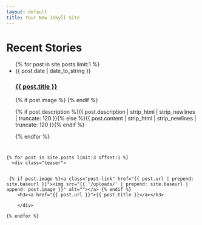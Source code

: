 ```yaml
---
layout: default
title: Your New Jekyll Site
---
```

<style>
.teasers {
	margin: 40px 0 0 0;
}

.teaser {
	float: left;
	width: 33%;
	box-sizing: border-box;
	padding: 0 30px;
	height: 450px;
}

@media only screen and (max-device-width : 500px) {
  .side {
    float: none;
    position: static;
    width: auto;
    height: auto;
  }
  
  </style>

<div id="articles">
  <h1 class="pageTitle">Recent Stories</h1>
  <ul class="posts noList">
    {% for post in site.posts limit:1 %}
      <li>
      	<span class="date">{{ post.date | date_to_string }}</span>
      	<h3><a href="{{ post.url }}">{{ post.title }}</a></h3>
	 {% if post.image %}<a class="post-link" href="{{ post.url | prepend: site.baseurl }}"><img src="{{ '/uploads/' | prepend: site.baseurl | append: post.image }}" alt=""></a> {% endif %}
      	<p class="description">{% if post.description %}{{ post.description  | strip_html | strip_newlines | truncate: 120 }}{% else %}{{ post.content | strip_html | strip_newlines | truncate: 120 }}{% endif %}</p>
      </li>
    {% endfor %}
    </ul>
  <div class="teasers">

    
    {% for post in site.posts limit:3 offset:1 %}
      <div class="teaser">

      
	 {% if post.image %}<a class="post-link" href="{{ post.url | prepend: site.baseurl }}"><img src="{{ '/uploads/' | prepend: site.baseurl | append: post.image }}" alt=""></a> {% endif %}
      	<h3><a href="{{ post.url }}">{{ post.title }}</a></h3>
      
        </div>

    {% endfor %}
 
  </div>

</div>
